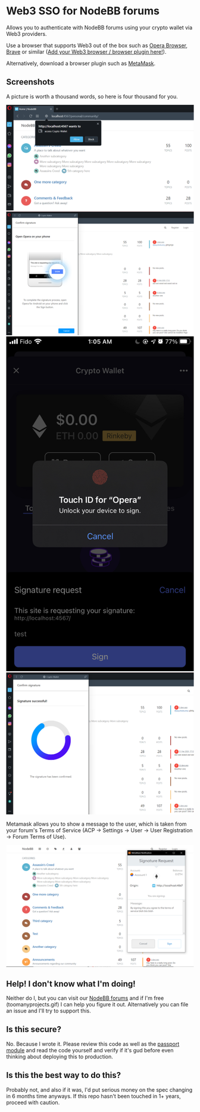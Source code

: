 # Web3 SSO for NodeBB forums

Allows you to authenticate with NodeBB forums using your crypto wallet via Web3 providers.

Use a browser that supports Web3 out of the box such as [Opera Browser](https://www.opera.com/crypto), [Brave](https://brave.com/) or similar ([Add your Web3 browser / browser plugin here!](https://github.com/psychobunny/nodebb-plugin-sso-web3/edit/main/README.md)).

Alternatively, download a browser plugin such as [MetaMask](https://metamask.io).

## Screenshots

A picture is worth a thousand words, so here is four thousand for you.

![permissions](./screenshots/1.png)
![authenticate](./screenshots/2.png)
![mobile-2fa](./screenshots/3.png)
![success](./screenshots/4.png)

Metamask allows you to show a message to the user, which is taken from your forum's Terms of Service (ACP -> Settings -> User -> User Registration -> Forum Terms of Use). 

![metamask-tos](./screenshots/metamask.png) 

## Help! I don't know what I'm doing!

Neither do I, but you can visit our [NodeBB forums](https://community.nodebb.org) and if I'm free (toomanyprojects.gif) I can help you figure it out. Alternatively you can file an issue and I'll try to support this.

## Is this secure?

No. Because I wrote it. Please review this code as well as the [passport module](https://github.com/psychobunny/passport-dapp-web3) and read the code yourself and verify if it's gud before even thinking about deploying this to production.

## Is this the best way to do this?

Probably not, and also if it was, I'd put serious money on the spec changing in 6 months time anyways. If this repo hasn't been touched in 1+ years, proceed with caution.
